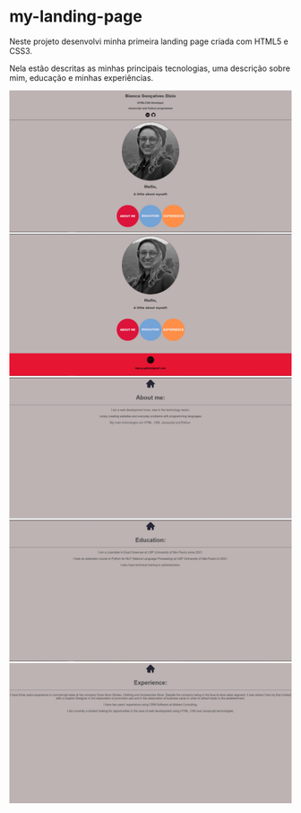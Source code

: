 # my-landing-page
Neste projeto desenvolvi minha primeira landing page criada com HTML5 e CSS3.

Nela estão descritas as minhas principais tecnologias, uma descrição sobre mim, educação e minhas experiências.

<img src= "https://github.com/biancadizio/my-landing-page/blob/master/img/1.jpeg">
<img src= "https://github.com/biancadizio/my-landing-page/blob/master/img/2.jpeg">
<img src= "https://github.com/biancadizio/my-landing-page/blob/master/img/3.jpeg">
<img src= "https://github.com/biancadizio/my-landing-page/blob/master/img/4.jpeg">
<img src= "https://github.com/biancadizio/my-landing-page/blob/master/img/5.jpeg">

